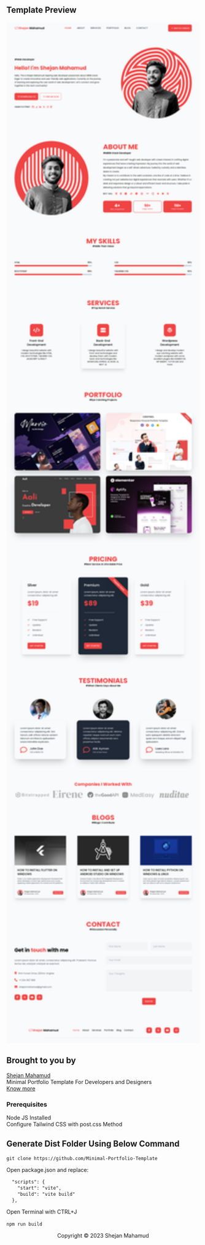 ## Template Preview

<p align="center"><img width="800px" src="/images/Shejan Mahamud.png"></p>

## Brought to you by

<p><a title="Shejan Mahamud" href="https://shejanmahamud.me">Shejan Mahamud</a></br>
Minimal Portfolio Template For Developers and Designers<br> <a title="Shejan Mahamud" href="https://shejanmahamud.me">Know more</a></p>

### Prerequisites

Node JS Installed<br>
Configure Tailwind CSS with post.css Method

## Generate Dist Folder Using Below Command

```
git clone https://github.com/Minimal-Portfolio-Template

```

Open package.json and replace:

```
  "scripts": {
    "start": "vite",
    "build": "vite build"
  },

```

Open Terminal with CTRL+J

`npm run build`

<p align="center">Copyright &copy; 2023 Shejan Mahamud</p>
